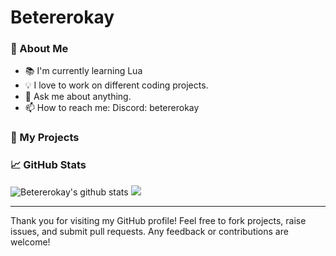 # Betererokay

### 🌟 About Me

- 📚 I'm currently learning Lua
- 💡 I love to work on different coding projects.
- 💬 Ask me about anything.
- 📫 How to reach me: 
      Discord: betererokay

### 🚀 My Projects





### 📈 GitHub Stats

![Betererokay's github stats](https://github-readme-stats.vercel.app/api?username=betererokay&show_icons=true&theme=radical)
![](https://github-readme-stats.vercel.app/api/top-langs/?username=betererokay&theme=radical&hide_border=true&include_all_commits=true&count_private=true&layout=compact)


---

Thank you for visiting my GitHub profile! Feel free to fork projects, raise issues, and submit pull requests. Any feedback or contributions are welcome!
